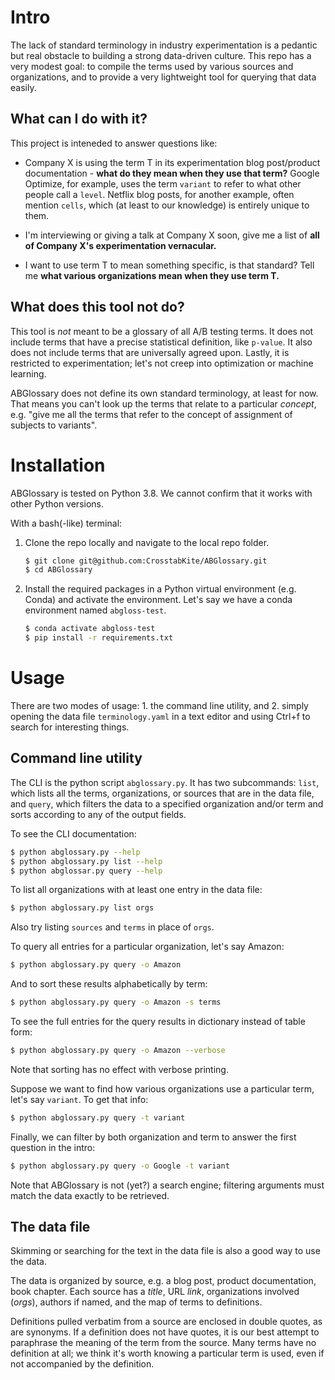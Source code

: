 
Intro
=====
The lack of standard terminology in industry experimentation is a pedantic but real
obstacle to building a strong data-driven culture. This repo has a very modest goal: to
compile the terms used by various sources and organizations, and to provide a very
lightweight tool for querying that data easily.

What can I do with it?
----------------------
This project is inteneded to answer questions like:
- Company X is using the term T in its experimentation blog post/product documentation -
  **what do they mean when they use that term?** Google Optimize, for example, uses the
  term `variant` to refer to what other people call a `level`. Netflix blog posts, for
  another example, often mention `cells`, which (at least to our knowledge) is entirely
  unique to them.
  
- I'm interviewing or giving a talk at Company X soon, give me a list of **all of
  Company X's experimentation vernacular.**

- I want to use term T to mean something specific, is that standard? Tell me **what
  various organizations mean when they use term T.**

What does this tool not do?
--------------
This tool is *not* meant to be a glossary of all A/B testing terms. It does not include
terms that have a precise statistical definition, like `p-value`. It also does not
include terms that are universally agreed upon. Lastly, it is restricted to
experimentation; let's not creep into optimization or machine learning.

ABGlossary does not define its own standard terminology, at least for now. That means
you can't look up the terms that relate to a particular *concept*, e.g. "give me all the
terms that refer to the concept of assignment of subjects to variants".

Installation
============
ABGlossary is tested on Python 3.8. We cannot confirm that it works with other Python
versions.

With a bash(-like) terminal:

1. Clone the repo locally and navigate to the local repo folder.
    ```bash
    $ git clone git@github.com:CrosstabKite/ABGlossary.git
    $ cd ABGlossary
    ```

2. Install the required packages in a Python virtual environment (e.g. Conda) and
   activate the environment. Let's say we have a conda environment named `abgloss-test`.
    ```bash
    $ conda activate abgloss-test
    $ pip install -r requirements.txt
    ```
  
Usage
=====
There are two modes of usage: 1. the command line utility, and 2. simply opening the
data file `terminology.yaml` in a text editor and using Ctrl+f to search for interesting
things.

Command line utility
--------------
The CLI is the python script `abglossary.py`. It has two subcommands: `list`, which
lists all the terms, organizations, or sources that are in the data file, and `query`,
which filters the data to a specified organization and/or term and sorts according to
any of the output fields.

To see the CLI documentation:
```bash
$ python abglossary.py --help
$ python abglossary.py list --help
$ python abglossar.py query --help
```

To list all organizations with at least one entry in the data file:
```bash
$ python abglossary.py list orgs
```

Also try listing `sources` and `terms` in place of `orgs`.

To query all entries for a particular organization, let's say Amazon:
```bash
$ python abglossary.py query -o Amazon
```

And to sort these results alphabetically by term:
```bash
$ python abglossary.py query -o Amazon -s terms
```

To see the full entries for the query results in dictionary instead of table form:
```bash
$ python abglossary.py query -o Amazon --verbose
```

Note that sorting has no effect with verbose printing.

Suppose we want to find how various organizations use a particular term, let's say
`variant`. To get that info:
```bash
$ python abglossary.py query -t variant
```

Finally, we can filter by both organization and term to answer the first question in the
intro:
```bash
$ python abglossary.py query -o Google -t variant
```

Note that ABGlossary is not (yet?) a search engine; filtering arguments must match the
data exactly to be retrieved.

The data file
-------------
Skimming or searching for the text in the data file is also a good way to use the data.

The data is organized by source, e.g. a blog post, product documentation, book chapter.
Each source has a *title*, URL *link*, organizations involved (*orgs*), authors if
named, and the map of terms to definitions.

Definitions pulled verbatim from a source are enclosed in double quotes, as are
synonyms. If a definition does not have quotes, it is our best attempt to paraphrase the
meaning of the term from the source. Many terms have no definition at all; we think it's
worth knowing a particular term is used, even if not accompanied by the definition.
